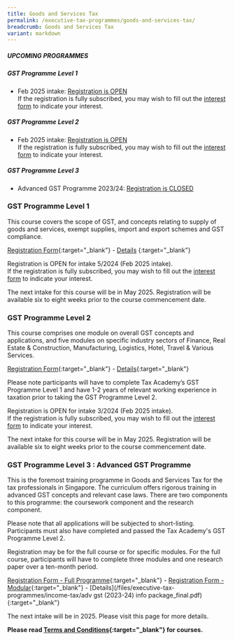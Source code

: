 ```yaml
---
title: Goods and Services Tax
permalink: /executive-tax-programmes/goods-and-services-tax/
breadcrumb: Goods and Services Tax
variant: markdown
---
```

##### **UPCOMING PROGRAMMES**
##### **GST Programme Level 1**
* Feb 2025 intake: [Registration is OPEN](/executive-tax-programmes/goods-and-services-tax/#etp1gst-ta-id)<br>If the registration is fully subscribed, you may wish to fill out the [interest form](https://go.gov.sg/waitlist-level1gst) to indicate your interest.

##### **GST Programme Level 2**
* Feb 2025 intake: [Registration is OPEN](/executive-tax-programmes/goods-and-services-tax/#etp2gst-ta-id)<br>If the registration is fully subscribed, you may wish to fill out the [interest form](https://go.gov.sg/waitlist-level2gst) to indicate your interest.

##### **GST Programme Level 3**
* Advanced GST Programme 2023/24: [Registration is CLOSED](/executive-tax-programmes/goods-and-services-tax/#etp3gst-ta-id)

<a id="etp1gst-ta-id"></a>
### **GST Programme Level 1**

This course covers the scope of GST, and concepts relating to supply of goods and services, exempt supplies, import and export schemes and GST compliance.

[Registration Form](https://go.gov.sg/gst-programme-level1-intake5-2024){:target="_blank"} - [Details](/files/Course_Programme_GST_L1_5_2024.pdf)
{:target="_blank"}

Registration is OPEN for intake 5/2024 (Feb 2025 intake).<br>If the registration is fully subscribed, you may wish to fill out the [interest form](https://go.gov.sg/waitlist-level1gst) to indicate your interest.

The next intake for this course will be in May 2025. Registration will be available six to eight weeks prior to the course commencement date.

<a id="etp2gst-ta-id"></a>
### **GST Programme Level 2**

This course comprises one module on overall GST concepts and applications, and five modules on specific industry sectors of Finance, Real Estate &amp; Construction, Manufacturing, Logistics, Hotel, Travel &amp; Various Services.

[Registration Form](https://go.gov.sg/gst-level2-intake3-2024){:target="_blank"} - [Details](/files/GST_Programme_Level_2_Intake3_2024.pdf){:target="_blank"}

Please note participants will have to complete Tax Academy’s GST Programme Level 1 and have 1-2 years of relevant working experience in taxation prior to taking the GST Programme Level 2.

Registration is OPEN for intake 3/2024 (Feb 2025 intake). <br>If the registration is fully subscribed, you may wish to fill out the [interest form](https://go.gov.sg/waitlist-level2gst) to indicate your interest.

The next intake for this course will be in May 2025. Registration will be available six to eight weeks prior to the course commencement date.


<a id="etp3gst-ta-id"></a>
### **GST Programme Level 3 : Advanced GST Programme**

This is the foremost training programme in Goods and Services Tax for the tax professionals in Singapore. The curriculum offers rigorous training in advanced GST concepts and relevant case laws. There are two components to this programme: the coursework component and the research component.

Please note that all applications will be subjected to short-listing. Participants must also have completed and passed the Tax Academy's GST Programme Level 2.

Registration may be for the full course or for specific modules. For the full course, participants will have to complete three modules and one research paper over a ten-month period.

[Registration Form - Full Programme](https://form.gov.sg/64705e8f2306170012a4a722){:target="_blank"} - [Registration Form - Modular](https://form.gov.sg/64705a9f251701001295f82b){:target="_blank"} - [Details](/files/executive-tax-programmes/income-tax/adv gst (2023-24) info package_final.pdf){:target="_blank"}

The next intake will be in 2025. Please visit this page for more details.


**Please read [Terms and Conditions](https://production-iras-tax-academy.netlify.com/executive-tax-programmes/terms-and-conditions/){:target="_blank"} for courses.**